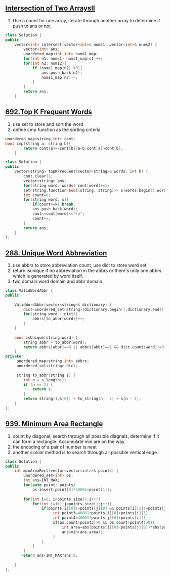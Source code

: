 ## [Intersection of Two ArraysII](https://leetcode.com/problems/intersection-of-two-arrays-ii/)
1. Use a count for one array, iterate through another array to determine if push to ans or not 

```c++
class Solution {
public:
    vector<int> intersect(vector<int>& nums1, vector<int>& nums2) {
        vector<int> ans;
        unordered_map<int,int> nums1_map;
        for(int n1: nums1) nums1_map[n1]++;
        for(int n2: nums2){
            if (nums1_map[n2] >0){
                ans.push_back(n2);
                nums1_map[n2]--;
            }   
        }   
        return ans;
    }   

```


## [692.Top K Frequent Words](https://leetcode.com/problems/top-k-frequent-words/)
1. use set to store and sort the word
2. define cmp function as the sorting criteria

```c++
unordered_map<string,int> cont;
bool cmp(string a, string b){
        return cont[a]==cont[b]?a<b:cont[a]>cont[b]; 
    }

class Solution {
public:       
    vector<string> topKFrequent(vector<string>& words, int k) {  
        cont.clear();
        vector<string> ans;
        for(string word: words) cont[word]+=1;
        set<string,function<bool(string, string)>> s(words.begin(),words.end(),cmp);
        int count=0;
        for(string word: s){
            if(count>=k) break;
            ans.push_back(word);
            cout<<cont[word]<<"\n";
            count++;
        }
        return ans;
    }
};
```

## [288. Unique Word Abbreviation](https://leetcode.com/problems/unique-word-abbreviation/)
1. use abbrs to store abbreviation count, use dict to store word set
2. return isunique if no abbreviation in the abbrs or there's only one abbrs which is generated by word itself.
3. two domain:word domain and abbr domain.

```c++
class ValidWordAbbr {
public:
    
    ValidWordAbbr(vector<string>& dictionary) {
        dict=unordered_set<string>(dictionary.begin(),dictionary.end());
        for(string word : dict){
            abbrs[to_abbr(word)]++;
        }
    }
    
    bool isUnique(string word) {
        string abbr = to_abbr(word);
        return abbrs[abbr]==0 || abbrs[abbr]==1 && dict.count(word)!=0;
    }
private: 
     unordered_map<string,int> abbrs;
     unordered_set<string> dict;
     
     string to_abbr(string s) {
        int n = s.length();
        if (n <= 2) {
            return s;
        }
        return string(1,s[0]) + to_string(n - 2) + s[n - 1];
    }
};
```

## [939. Minimum Area Rectangle]()
1. count by diagonal, search through all possible diagnals, determine if it can form a rectangle. Accumulate min are on the way.
2. the encoding of a pair of number is neat
3. another similar method is to search through all possible vertical edge.

```c++
class Solution {
public:
    int minAreaRect(vector<vector<int>>& points) {
        unordered_set<int> ps; 
        int ans=INT_MAX;
        for(auto point: points)
            ps.insert(point[0]*40001+point[1]);
        
        for(int i=0; i<points.size();i++){
            for(int j=i+1;j<points.size();j++){
                if(points[i][0]!=points[j][0] && points[i][1]!=points[j][1]){
                     int point3=40001*points[i][0]+points[j][1];
                     int point4=40001*points[j][0]+points[i][1];
                     if(ps.count(point3)>0 && ps.count(point4)>0){
                         int area=abs(points[i][0]-points[j][0])*abs(points[i][1]-points[j][1]);
                         ans=min(ans,area);
                     }
                }
            }
        }
       return ans<INT_MAX?ans:0;
        
    }
};
```
